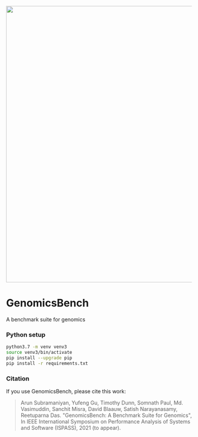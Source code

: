 <p align="center"><img src="https://github.com/arun-sub/punnet/blob/master/img/GenomicsBenchLogo-Colored.png" width="750"></p>

# GenomicsBench

A benchmark suite for genomics

### Python setup

```bash
python3.7 -m venv venv3
source venv3/bin/activate
pip install --upgrade pip
pip install -r requirements.txt
```
### Citation

If you use GenomicsBench, please cite this work:

>Arun Subramaniyan, Yufeng Gu, Timothy Dunn, Somnath Paul, Md. Vasimuddin, Sanchit Misra, David Blaauw, Satish Narayanasamy, Reetuparna Das. "GenomicsBench: A Benchmark Suite for Genomics", In IEEE International Symposium on Performance Analysis of Systems and Software (ISPASS), 2021 (to appear).
